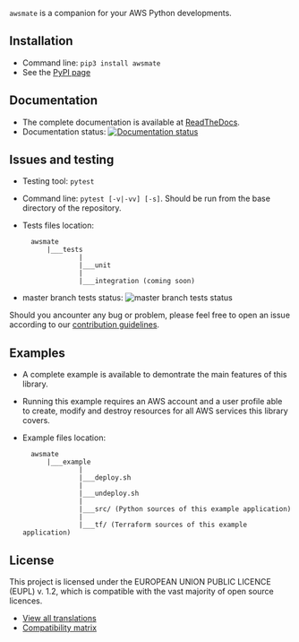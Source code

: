 `awsmate` is a companion for your AWS Python developments.


## Installation

* Command line: `pip3 install awsmate`
* See the [PyPI page](https://pypi.org/project/awsmate/ "awsmate PyPI page")


## Documentation

* The complete documentation is available at [ReadTheDocs](https://awsmate.readthedocs.io/ "awsmate documentation").
* Documentation status: [![Documentation status](https://readthedocs.org/projects/awsmate/badge/?version=latest)](https://awsmate.readthedocs.io/en/latest/?badge=latest)

## Issues and testing

* Testing tool: `pytest`
* Command line: `pytest [-v|-vv] [-s]`. Should be run from the base directory of the repository.
* Tests files location:

        awsmate
            |___tests
                    |
                    |___unit
                    |
                    |___integration (coming soon)

* master branch tests status: ![master branch tests status](https://github.com/shlublu/awsmate/actions/workflows/tests.yaml/badge.svg?branch=master)

Should you ancounter any bug or problem, please feel free to open an issue according to our [contribution guidelines](https://awsmate.readthedocs.io/en/latest/contributing.html).

## Examples

* A complete example is available to demontrate the main features of this library.
* Running this example requires an AWS account and a user profile able to create, modify and destroy resources for all AWS services this library covers.
* Example files location:

        awsmate
            |___example
                    |
                    |___deploy.sh
                    |
                    |___undeploy.sh
                    |
                    |___src/ (Python sources of this example application)                    
                    |
                    |___tf/ (Terraform sources of this example application)

## License

This project is licensed under the EUROPEAN UNION PUBLIC LICENCE (EUPL) v. 1.2, which is compatible with the vast majority of open source licences.

* [View all translations](https://joinup.ec.europa.eu/collection/eupl/eupl-text-eupl-12 "Translations of the EUPL-1.2")
* [Compatibility matrix](https://joinup.ec.europa.eu/collection/eupl/matrix-eupl-compatible-open-source-licences "Compatibility matrix of the EUPL-1.2")

